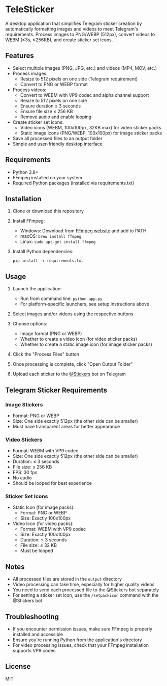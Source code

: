 # TeleSticker

A desktop application that simplifies Telegram sticker creation by automatically formatting images and videos to meet Telegram's requirements. Process images to PNG/WEBP (512px), convert videos to WEBM (≤3s, ≤256KB), and create sticker set icons.

## Features

- Select multiple images (PNG, JPG, etc.) and videos (MP4, MOV, etc.)
- Process images:
  - Resize to 512 pixels on one side (Telegram requirement)
  - Convert to PNG or WEBP format
- Process videos:
  - Convert to WEBM with VP9 codec and alpha channel support
  - Resize to 512 pixels on one side
  - Ensure duration ≤ 3 seconds
  - Ensure file size ≤ 256 KB
  - Remove audio and enable looping
- Create sticker set icons:
  - Video icons (WEBM, 100x100px, 32KB max) for video sticker packs
  - Static image icons (PNG/WEBP, 100x100px) for image sticker packs
- Save all processed files to an output folder
- Simple and user-friendly desktop interface

## Requirements

- Python 3.8+
- FFmpeg installed on your system
- Required Python packages (installed via requirements.txt)

## Installation

1. Clone or download this repository

2. Install FFmpeg:
   - Windows: Download from [FFmpeg website](https://ffmpeg.org/download.html) and add to PATH
   - macOS: `brew install ffmpeg`
   - Linux: `sudo apt-get install ffmpeg`

3. Install Python dependencies:
   ```
   pip install -r requirements.txt
   ```

## Usage

1. Launch the application:
   - Run from command line: `python app.py`
   - For platform-specific launchers, see setup instructions above

2. Select images and/or videos using the respective buttons

3. Choose options:
   - Image format (PNG or WEBP)
   - Whether to create a video icon (for video sticker packs)
   - Whether to create a static image icon (for image sticker packs)

4. Click the "Process Files" button

5. Once processing is complete, click "Open Output Folder"

6. Upload each sticker to the [@Stickers](https://t.me/Stickers) bot on Telegram

## Telegram Sticker Requirements

### Image Stickers
- Format: PNG or WEBP
- Size: One side exactly 512px (the other side can be smaller)
- Must have transparent areas for better appearance

### Video Stickers
- Format: WEBM with VP9 codec
- Size: One side exactly 512px (the other side can be smaller)
- Duration: ≤ 3 seconds
- File size: ≤ 256 KB
- FPS: 30 fps
- No audio
- Should be looped for best experience

### Sticker Set Icons
- Static Icon (for image packs):
  - Format: PNG or WEBP
  - Size: Exactly 100x100px
- Video Icon (for video packs):
  - Format: WEBM with VP9 codec
  - Size: Exactly 100x100px
  - Duration: ≤ 3 seconds
  - File size: ≤ 32 KB
  - Must be looped

## Notes

- All processed files are stored in the `output` directory
- Video processing can take time, especially for higher quality videos
- You need to send each processed file to the @Stickers bot separately
- For setting a sticker set icon, use the `/setpackicon` command with the @Stickers bot

## Troubleshooting

- If you encounter permission issues, make sure FFmpeg is properly installed and accessible
- Ensure you're running Python from the application's directory
- For video processing issues, check that your FFmpeg installation supports VP9 codec

## License

MIT
